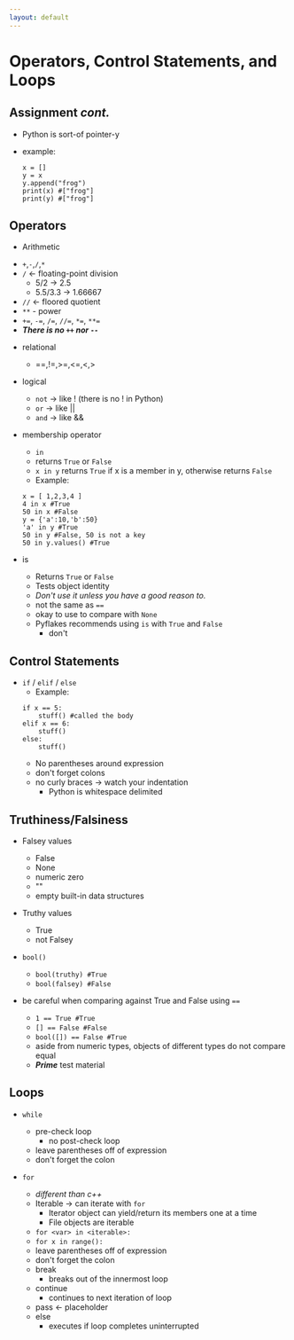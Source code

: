 ```yaml
---
layout: default
---
```


Operators, Control Statements, and Loops
========================================

Assignment _cont._
------------------

+ Python is sort-of pointer-y
 - example:
    ```
    x = []
    y = x
    y.append("frog")
    print(x) #["frog"]
    print(y) #["frog"]
    ```

Operators
---------

+ Arithmetic
 - `+`,`-`,`/`,`*`
 - `/` <- floating-point division
   * 5/2 -> 2.5
   * 5.5/3.3 -> 1.66667
 - `//` <- floored quotient
 - `**` - power
 - `+=`, `-=`, `/=`, `//=`, `*=`, `**=`
 - _**There is no `++` nor `--`**_


+ relational
    * ==,!=,>=,<=,<,>


+ logical
    * `not` -> like ! (there is no ! in Python)
    * `or`  -> like ||
    * `and` -> like &&


+ membership operator
    * `in`
    * returns `True` or `False`
    * `x in y` returns `True` if x is a member in y,
       otherwise returns `False`
    * Example:
    ```
    x = [ 1,2,3,4 ]
    4 in x #True
    50 in x #False
    y = {'a':10,'b':50}
    'a' in y #True
    50 in y #False, 50 is not a key
    50 in y.values() #True
    ```


+ is
  - Returns `True` or `False`
  - Tests object identity
  - _Don't use it unless you have a good reason to._
  - not the same as `==`
  - okay to use to compare with `None`
  - Pyflakes recommends using `is` with `True` and `False`
    * don't


Control Statements
------------------

  + `if` / `elif` / `else`
    - Example:
    ```
    if x == 5:
        stuff() #called the body
    elif x == 6:
        stuff()
    else:
        stuff()
    ```
    - No parentheses around expression
    - don't forget colons
    - no curly braces -> watch your indentation
      * Python is whitespace delimited


Truthiness/Falsiness
--------------------


  + Falsey values
    - False
    - None
    - numeric zero
    - ""
    - empty built-in data structures


  + Truthy values
    - True
    - not Falsey


  + `bool()`
    - `bool(truthy) #True`
    - `bool(falsey) #False`


  + be careful when comparing against True and False using `==`
    - `1 == True #True`
    - `[] == False #False`
    - `bool([]) == False #True`
    - aside from numeric types, objects of different types
      do not compare equal
    - _**Prime**_ test material


Loops
-----

  + `while`
    - pre-check loop
      * no post-check loop
    - leave parentheses off of expression
    - don't forget the colon


  + `for`
    - _different than c++_
    - Iterable -> can iterate with `for`
      * Iterator object can yield/return its members
        one at a time
      * File objects are iterable
    - `for <var> in <iterable>:`
    - `for x in range():`
    - leave parentheses off of expression
    - don't forget the colon
    - break
      * breaks out of the innermost loop
    - continue
      * continues to next iteration of loop
    - pass <- placeholder
    - else
      * executes if loop completes uninterrupted
